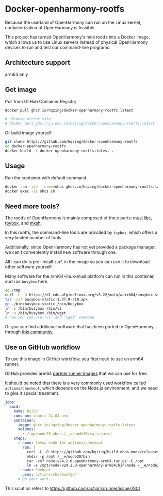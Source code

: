 # Docker-openharmony-rootfs
Because the userland of OpenHarmony can run on the Linux kernel, containerization of OpenHarmony is feasible.

This project has turned OpenHarmony's mini rootfs into a Docker image, which allows us to use Linux servers instead of physical OpenHarmony devices to run and test our command-line programs.

## Architecture support
arm64 only

## Get image
Pull from GitHub Container Registry
```sh
docker pull ghcr.io/hqzing/docker-openharmony-rootfs:latest

# chinese mirror site
# docker pull ghcr.nju.edu.cn/hqzing/docker-openharmony-rootfs:latest
```

Or build image yourself
```sh
git clone https://github.com/hqzing/docker-openharmony-rootfs
cd docker-openharmony-rootfs
docker build -t docker-openharmony-rootfs:latest .
```

## Usage
Run the container with default command
```sh
docker run -itd --name=ohos ghcr.io/hqzing/docker-openharmony-rootfs:latest
docker exec -it ohos sh
```

## Need more tools?
The rootfs of OpenHarmony is mainly composed of three parts: [musl libc](https://musl.libc.org/), [toybox](https://landley.net/toybox), and [mksh](https://github.com/MirBSD/mksh).

In this rootfs, the command-line tools are provided by `toybox`, which offers a very limited number of tools.

Additionally, since OpenHarmony has not yet provided a package manager, we can't conveniently install new software through one.

All I can do is pre-install `curl` in the image so you can use it to download other software yourself.

Many software for the arm64-linux-musl platform can run in this container, such as `busybox` here.
```sh
cd /tmp
curl -L -O https://dl-cdn.alpinelinux.org/v3.22/main/aarch64/busybox-static-1.37.0-r19.apk
tar -zxf busybox-static-1.37.0-r19.apk
cp ./bin/busybox.static /bin/busybox
ln -s /bin/busybox /bin/vi
ln -s /bin/busybox /bin/wget
# now you can use 'vi' and 'wget' command
```

Or you can find additional software that has been ported to OpenHarmony through [this community](https://gitcode.com/OpenHarmonyPCDeveloper).

## Use on GitHub workflow

To use this image in GitHub workflow, you first need to use an arm64 runner.

GitHub provides arm64 [partner runner images](https://github.com/actions/partner-runner-images) that we can use for free.

It should be noted that there is a very commonly used workflow called `actions/checkout`, which depends on the Node.js environment, and we need to give it special treatment.

```yml
jobs:
  buid:
    name: build
    runs-on: ubuntu-24.04-arm
    container:
      image: ghcr.io/hqzing/docker-openharmony-rootfs:latest
      volumes:
        - /tmp/node20-ohos:/__e/node20:rw,rshared
    steps:
      - name: Setup node for actions/checkout
        run: |
          curl -L -O https://github.com/hqzing/build-ohos-node/releases/download/v24.2.0/node-v24.2.0-openharmony-arm64.tar.gz
          mkdir -p /opt /__e/node20/bin
          tar -zxf node-v24.2.0-openharmony-arm64.tar.gz -C /opt
          ln -s /opt/node-v24.2.0-openharmony-arm64/bin/node /__e/node20/bin/node
      - name: Chekout
        uses: actions/checkout@v4
      # Do your work...
```

This solution refers to https://github.com/actions/runner/issues/801.
